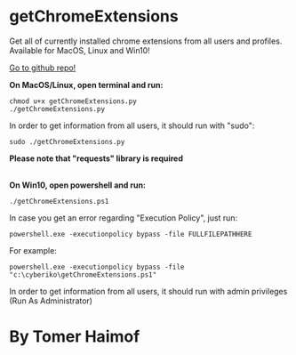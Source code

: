 
# getChromeExtensions 
  Get all of currently installed chrome extensions from all users and profiles.
  Available for MacOS, Linux and Win10!

  <a href="https://github.com/cyberiko/getChromeExtensions">Go to github repo!</a>

  <b>On MacOS/Linux, open terminal and run:
  </b>
</br>
   
  	chmod u+x getChromeExtensions.py
  	./getChromeExtensions.py
   
    
  In order to get information from all users, it should run with "sudo":</br>
  
   
  	sudo ./getChromeExtensions.py
   
    
   <b>Please note that "requests" library is required</b>
</br>
 
</br>
   <b>On Win10, open powershell and run:</b>
</br>
    
    ./getChromeExtensions.ps1
    
   In case you get an error regarding "Execution Policy", just run:
</br>
    
    powershell.exe -executionpolicy bypass -file FULLFILEPATHHERE
    
   For example:
</br>
    
    powershell.exe -executionpolicy bypass -file "c:\cyberiko\getChromeExtensions.ps1"
    
   In order to get information from all users, it should run with admin privileges (Run As Administrator) 
  


# By Tomer Haimof
